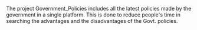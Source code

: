 The project Government_Policies includes all the latest policies made by the government in a single platform. This is done to reduce people's time in searching the advantages and the disadvantages of the Govt. policies.
##

